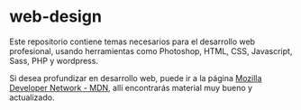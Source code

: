# web-design
Este repositorio contiene temas necesarios para el desarrollo web profesional, usando herramientas como Photoshop, HTML, CSS, Javascript, Sass, PHP y wordpress.  


Si desea profundizar en desarrollo web, puede ir a la página [Mozilla Developer Network - MDN](https://developer.mozilla.org/es/docs/Learn), allí encontrarás material muy bueno y actualizado.